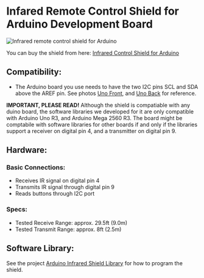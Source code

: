 # Infared Remote Control Shield for Arduino Development Board

![Infrared remote control shield for Arduino](https://raw.github.com/AllAboutEE/Infrared-Shield-for-Arduino/master/Hardware/Arduino-Infrared-Shield-Remote-Control-Angle-View.jpg)

You can buy the shield from here: [Infrared Control Shield for Arduino](https://www.tindie.com/products/AllAboutEE/infrared-remote-control-shield-for-arduino/?utm_source=GitHub%20README&utm_medium=Manual&utm_campaign=IR%20Shield)


## Compatibility:

* The Arduino board you use needs to have the two I2C pins SCL and SDA above the AREF pin. See photos [Uno Front](http://www.arduino.cc/en/uploads/Main/ArduinoUno_R3_Front.jpg), and [Uno Back](http://www.arduino.cc/en/uploads/Main/ArduinoUno_R3_Back.jpg) for reference.

**IMPORTANT, PLEASE READ!** Although the shield is compatiable with any duino board, the software libraries we developed for it are only compatible with Arduino Uno R3, and Arduino Mega 2560 R3. The board might be comptabile with software libraries for other boards if and only if the libraries support a receiver on digital pin 4, and a transmitter on digital pin 9.

## Hardware:

### Basic Connections:

* Receives IR signal on digital pin 4
* Transmits IR signal through digital pin 9
* Reads buttons through I2C port

### Specs:

* Tested Receive Range: approx. 29.5ft (9.0m)
* Tested Transmit Range: approx. 8ft (2.5m)

## Software Library:

See the project [Arduino Infrared Shield Library](https://github.com/AllAboutEE/Arduino-Infrared-Shield-Library/) for how to program the shield. 

